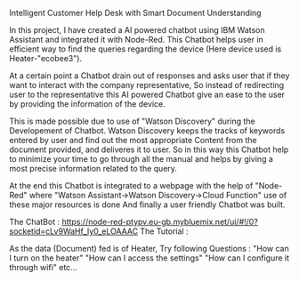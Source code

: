 Intelligent Customer Help Desk with Smart Document Understanding

In this project,
I have created a AI powered chatbot using IBM Watson Assistant and integrated it with Node-Red.
This Chatbot helps user in efficient way to find the queries regarding the device (Here device used is Heater-"ecobee3").

At a certain point a Chatbot drain out of responses and asks user that if they want to interact with the company representative, So instead of redirecting user to the representative this AI powered Chatbot give an ease to the user by providing the information of the device.

This is made possible due to use of "Watson Discovery" during the Developement of Chatbot.
Watson Discovery keeps the tracks of keywords entered by user and find out the most appropriate Content from the document provided, and deliveres it to user.
So in this way this Chatbot help to minimize your time to go through all the manual and helps by giving a most precise information related to the query.

At the end this Chatbot is integrated to a webpage with the help of "Node-Red" where 
"Watson Assistant->Watson Discovery->Cloud Function"
use of these major resources is done 
And finally a user friendly Chatbot was built.

The ChatBot       : https://node-red-ptypv.eu-gb.mybluemix.net/ui/#!/0?socketid=cLv9WaHf_Iy0_eLOAAAC
The Tutorial      : 

As the data (Document) fed is of Heater,
Try following Questions :
"How can I turn on the heater"
"How can I access the settings"
"How can I configure it through wifi"
etc...
